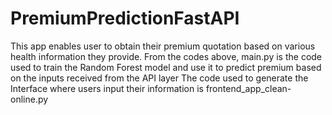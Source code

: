 # PremiumPredictionFastAPI
This app enables user to obtain their premium quotation based on various health information they provide.
From the codes above, main.py is the code used to train the Random Forest model and use it to predict premium based on the inputs received from the API layer
The code used to generate the Interface where users input their information is frontend_app_clean-online.py
